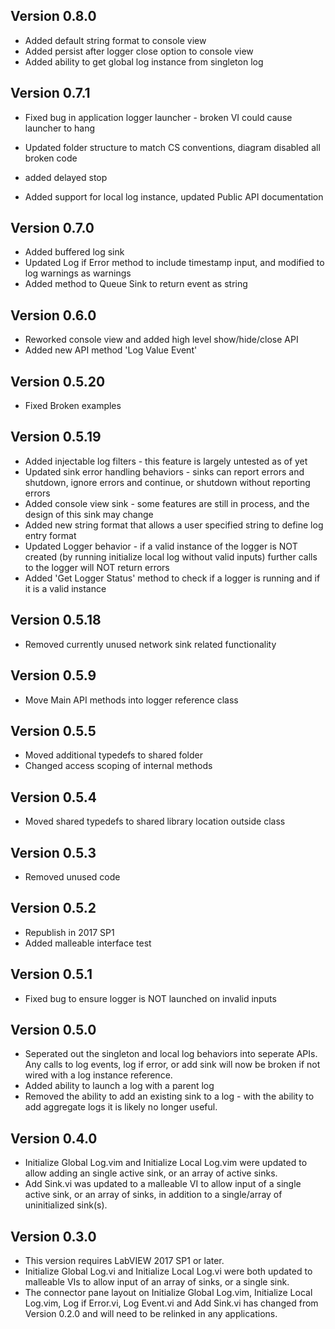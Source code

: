 Version 0.8.0
--
- Added default string format to console view
- Added persist after logger close option to console view
- Added ability to get global log instance from singleton log

Version 0.7.1
--
- Fixed bug in application logger launcher - broken VI could cause launcher to hang

- Updated folder structure to match CS conventions, diagram disabled all broken code
- added delayed stop
- Added support for local log instance, updated Public API documentation


Version 0.7.0
--
- Added buffered log sink
- Updated Log if Error method to include timestamp input, and modified to log warnings as warnings
- Added method to Queue Sink to return event as string


Version 0.6.0
--
- Reworked console view and added high level show/hide/close API
- Added new API method 'Log Value Event'

Version 0.5.20
--
- Fixed Broken examples

Version 0.5.19
--
- Added injectable log filters - this feature is largely untested as of yet
- Updated sink error handling behaviors - sinks can report errors and shutdown, ignore errors and continue, or shutdown without reporting errors
- Added console view sink - some features are still in process, and the design of this sink may change
- Added new string format that allows a user specified string to define log entry format
- Updated Logger behavior - if a valid instance of the logger is NOT created (by running initialize local log without valid inputs) further calls to the logger will NOT return errors
- Added 'Get Logger Status' method to check if a logger is running and if it is a valid instance

Version 0.5.18
--
- Removed currently unused network sink related functionality

Version 0.5.9
--
- Move Main API methods into logger reference class

Version 0.5.5
--
- Moved additional typedefs to shared folder
- Changed access scoping of internal methods


Version 0.5.4
--
- Moved shared typedefs to shared library location outside class


Version 0.5.3
--
- Removed unused code

Version 0.5.2
--
- Republish in 2017 SP1
- Added malleable interface test


Version 0.5.1
--
- Fixed bug to ensure logger is NOT launched on invalid inputs

Version 0.5.0
--
- Seperated out the singleton and local log behaviors into seperate APIs. Any calls to log events, log if error, or add sink will now be broken if not wired with a log instance reference.
- Added ability to launch a log with a parent log
- Removed the ability to add an existing sink to a log - with the ability to add aggregate logs it is likely no longer useful. 

Version 0.4.0
--
- Initialize Global Log.vim and Initialize Local Log.vim were updated to allow adding an single active sink, or an array of active sinks.
- Add Sink.vi was updated to a malleable VI to allow input of a single active sink, or an array of sinks, in addition to a single/array of uninitialized sink(s).

Version 0.3.0
--
- This version requires LabVIEW 2017 SP1 or later.
- Initialize Global Log.vi and Initialize Local Log.vi were both updated to malleable VIs to allow input of an array of sinks, or a single sink.
- The connector pane layout on Initialize Global Log.vim, Initialize Local Log.vim, Log if Error.vi, Log Event.vi and Add Sink.vi has changed from Version 0.2.0 and will need to be relinked in any applications.
